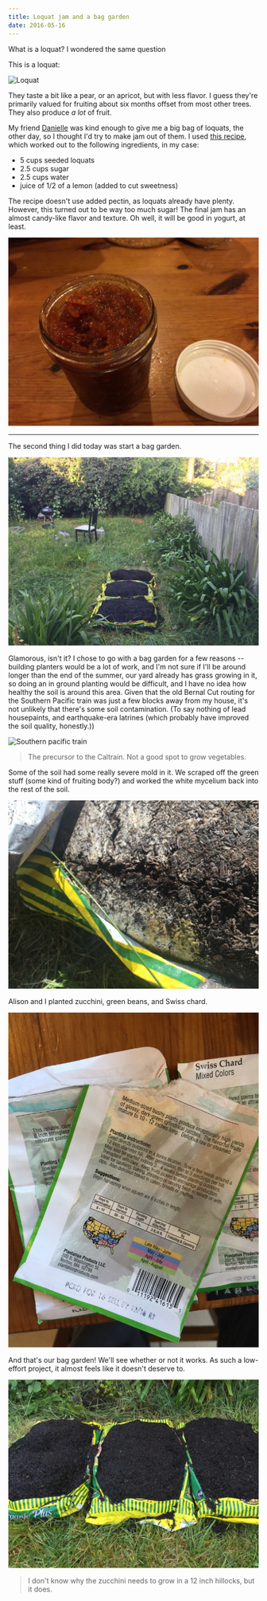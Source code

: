 ```yaml
---
title: Loquat jam and a bag garden
date: 2016-05-16
---
```


What is a loquat? I wondered the same question

This is a loquat:

![Loquat](https://upload.wikimedia.org/wikipedia/commons/thumb/6/6f/Pomological_Watercolor_POM00001040.jpg/1280px-Pomological_Watercolor_POM00001040.jpg)

They taste a bit like a pear, or an apricot, but with less flavor. I guess they're primarily valued for fruiting about six months offset from most other trees. They also produce *a lot* of fruit.

My friend [Danielle](https://www.inkwellhelmets.com "Inkwell Helmets") was kind enough to give me a big bag of loquats, the other day, so I thought I'd try to make jam out of them. I used [this recipe](http://www.fullandcontent.com/loquat-jam.html "loquat jam recipe"), which worked out to the following ingredients, in my case:

* 5 cups seeded loquats
* 2.5 cups sugar
* 2.5 cups water
* juice of 1/2 of a lemon (added to cut sweetness)

The recipe doesn't use added pectin, as loquats already have plenty. However, this turned out to be way too much sugar! The final jam has an almost candy-like flavor and texture. Oh well, it will be good in yogurt, at least.

![Loquat jam](/images/IMG_0417.JPG)

***

The second thing I did today was start a bag garden. 

![Loquat jam](/images/IMG_0406.JPG)

Glamorous, isn't it? I chose to go with a bag garden for a few reasons -- building planters would be a lot of work, and I'm not sure if I'll be around longer than the end of the summer, our yard already has grass growing in it, so doing an in ground planting would be difficult, and I have no idea how healthy the soil is around this area. Given that the old Bernal Cut routing for the Southern Pacific train was just a few blocks away from my house, it's not unlikely that there's some soil contamination. (To say nothing of lead housepaints, and earthquake-era latrines (which probably have improved the soil quality, honestly.))

![Southern pacific train](http://foundsf.org/images/b/bb/SPRR-in-Bernal-Cut-SW-from-Richland-Miguel-overpass-April-5-1922-SFDPW.jpg)

> The precursor to the Caltrain. Not a good spot to grow vegetables.

Some of the soil had some really severe mold in it. We scraped off the green stuff (some kind of fruiting body?) and worked the white mycelium back into the rest of the soil.

![Seeds](/images/IMG_0390.JPG)

Alison and I planted zucchini, green beans, and Swiss chard.

![Seeds](/images/IMG_0403.JPG)

And that's our bag garden! We'll see whether or not it works. As such a low-effort project, it almost feels like it doesn't deserve to.

![The garden](/images/IMG_0416.JPG)

> I don't know why the zucchini needs to grow in a 12 inch hillocks, but it does.
